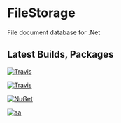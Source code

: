 # FileStorage
File document database for .Net

## Latest Builds, Packages

[![Travis](https://img.shields.io/travis/micro-elements/MicroElements.FileStorage/dev.svg?label=travis%20build%20dev)](https://travis-ci.org/micro-elements/MicroElements.FileStorage)

[![Travis](https://img.shields.io/travis/micro-elements/MicroElements.FileStorage/master.svg?label=travis%20build%20master)](https://travis-ci.org/micro-elements/MicroElements.FileStorage)

[![NuGet](https://img.shields.io/nuget/v/MicroElements.FileStorage.svg)](https://www.nuget.org/packages/MicroElements.FileStorage/)

[![aa](https://thenounproject.com/term/elements/41376/)](https://www.nuget.org/packages/MicroElements.FileStorage/)

